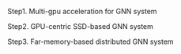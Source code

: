 Step1. Multi-gpu acceleration for GNN system

Step2. GPU-centric SSD-based GNN system

Step3. Far-memory-based distributed GNN system
